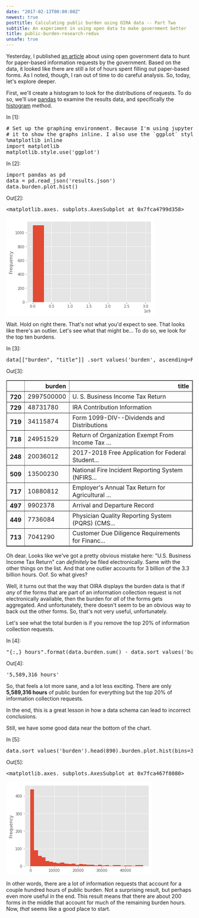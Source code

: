 ```yaml
---
date: "2017-02-13T00:00:00Z"
newest: true
posttitle: Calculating public burden using OIRA data -- Part Two
subtitle: An experiment in using open data to make government better
title: public-burden-research-redux
unsafe: true
---
```


<div class="cell border-box-sizing text_cell rendered">
<div class="prompt input_prompt">
</div>
<div class="inner_cell">
<div class="text_cell_render border-box-sizing rendered_html">
<p>Yesterday, I published <a href="https://esq.io/blog/posts/public-burden-research/">an article</a> about using open government data to hunt for paper-based information requests by the government. Based on the data, it looked like there are still a <em>lot</em> of hours spent filling out paper-based forms. As I noted, though, I ran out of time to do careful analysis. So, today, let's explore deeper.</p>
<p>First, we'll create a histogram to look for the distributions of requests. To do so, we'll use <a href="http://pandas.pydata.org/">pandas</a> to examine the results data, and specifically the <a href="http://pandas.pydata.org/pandas-docs/stable/visualization.html#histograms">histogram</a> method.</p>

</div>
</div>
</div>
<div class="cell border-box-sizing code_cell rendered">
<div class="input">
<div class="prompt input_prompt">In&nbsp;[1]:</div>
<div class="inner_cell">
    <div class="input_area">
<div class=" highlight hl-ipython3"><pre><span></span><span class="c1"># Set up the graphing environment. Because I&#39;m using jupyter notebooks, first I need to tell</span>
<span class="c1"># it to show the graphs inline. I also use the `ggplot` style, because it&#39;s less hideous. </span>
<span class="o">%</span><span class="k">matplotlib</span> inline
<span class="kn">import</span> <span class="nn">matplotlib</span>
<span class="n">matplotlib</span><span class="o">.</span><span class="n">style</span><span class="o">.</span><span class="n">use</span><span class="p">(</span><span class="s1">&#39;ggplot&#39;</span><span class="p">)</span>
</pre></div>

</div>
</div>
</div>

</div>
<div class="cell border-box-sizing code_cell rendered">
<div class="input">
<div class="prompt input_prompt">In&nbsp;[2]:</div>
<div class="inner_cell">
    <div class="input_area">
<div class=" highlight hl-ipython3"><pre><span></span><span class="kn">import</span> <span class="nn">pandas</span> <span class="k">as</span> <span class="nn">pd</span>
<span class="n">data</span> <span class="o">=</span> <span class="n">pd</span><span class="o">.</span><span class="n">read_json</span><span class="p">(</span><span class="s1">&#39;results.json&#39;</span><span class="p">)</span>
<span class="n">data</span><span class="o">.</span><span class="n">burden</span><span class="o">.</span><span class="n">plot</span><span class="o">.</span><span class="n">hist</span><span class="p">()</span>
</pre></div>

</div>
</div>
</div>

<div class="output_wrapper">
<div class="output">


<div class="output_area">
<div class="prompt output_prompt">Out[2]:</div>



<div class="output_text output_subarea output_execute_result">
<pre>&lt;matplotlib.axes._subplots.AxesSubplot at 0x7fca4799d358&gt;</pre>
</div>

</div>

<div class="output_area">
<div class="prompt"></div>



<div class="output_png output_subarea ">
<img src="data:image/png;base64,iVBORw0KGgoAAAANSUhEUgAAAZEAAAEJCAYAAABVFBp5AAAABHNCSVQICAgIfAhkiAAAAAlwSFlz
AAALEgAACxIB0t1+/AAAHBlJREFUeJzt3X9wFPX9x/HXkTPByyUhd0eoCaKGH63EWIEwpDqGCFfr
gFVKqa21qKXW1oyh0dGKOqMzTsVYjKEhARQwWn/Sik071No2jQErRRMTlIASFbRajCG5APkBDbnb
7x+MN96X0Fw2l9yPPB8zmXH39nbf7zvmXn4+e7drMQzDEAAAJowJdwEAgOhFiAAATCNEAACmESIA
ANMIEQCAaYQIAMA0QgQAYBohAgAwjRABAJhGiAAATLOGu4CRcPDgQdPPdblcamtrC2E14RErfUj0
EqlipZdY6UMaWi/p6elBbcdIBABgGiECADCNEAEAmEaIAABMI0QAAKYRIgAA0wgRAIBphAgAwDRC
BABg2qj4xfpQfP6di8Ny3LgNfwrLcQFgMBiJAABMI0QAAKYRIgAA0wgRAIBphAgAwDRCBABgGiEC
ADCNEAEAmEaIAABMI0QAAKYRIgAA0wgRAIBphAgAwDRCBABgGiECADBtRO4nsnbtWjU0NCglJUUl
JSWSpK6uLpWWlurQoUMaP368brvtNtntdhmGocrKSjU2NiohIUEFBQXKzMyUJNXW1uqll16SJC1e
vFj5+fkjUT4A4DRGZCSSn5+ve+65J2BdVVWVsrOzVVZWpuzsbFVVVUmSGhsb1dLSorKyMt18883a
uHGjpJOh8+KLL2rlypVauXKlXnzxRXV1dY1E+QCA0xiREJk+fbrsdnvAurq6Os2dO1eSNHfuXNXV
1UmS6uvrlZeXJ4vFomnTpqm7u1sdHR3atWuXLrzwQtntdtntdl144YXatWvXSJQPADiNsJ0TOXLk
iFJTUyVJ48aN05EjRyRJHo9HLpfLv53T6ZTH45HH45HT6fSvdzgc8ng8I1s0ACBARNxj3WKxyGKx
hGx/1dXVqq6uliQVFxcHhNJgfR6qogZpKDX3x2q1hnyf4UIvkSlWeomVPqSR6SVsIZKSkqKOjg6l
pqaqo6NDycnJkk6OMNra2vzbtbe3y+FwyOFwaO/evf71Ho9H06dP73ffbrdbbrfbv/zl/UWLUNfs
crmi8nXoD71EpljpJVb6kIbWS3p6elDbhW06KycnR9u2bZMkbdu2TbNnz/av3759uwzDUHNzs2w2
m1JTU3XRRRfp7bffVldXl7q6uvT222/roosuClf5AACN0Ehk9erV2rt3rzo7O/Xzn/9c11xzjRYt
WqTS0lLV1NT4v+IrSTNmzFBDQ4OWL1+u+Ph4FRQUSJLsdru++93v6u6775YkLVmy5JST9QCAkWUx
DMMIdxHD7eDBg6af6/3pVSGsJHhxG/4U0v0xRI9M9BJ5YqUPKcanswAA0Y8QAQCYRogAAEwjRAAA
phEiAADTCBEAgGmECADANEIEAGAaIQIAMI0QAQCYRogAAEwjRAAAphEiAADTCBEAgGmECADANEIE
AGAaIQIAMI0QAQCYRogAAEwjRAAAphEiAADTCBEAgGmECADANEIEAGAaIQIAMI0QAQCYRogAAEwj
RAAAphEiAADTrOEuYOvWraqpqZHFYtHZZ5+tgoICHT58WKtXr1ZnZ6cyMzNVWFgoq9WqEydOqLy8
XPv371dSUpKKioqUlpYW7hYAYNQK60jE4/HoL3/5i4qLi1VSUiKfz6cdO3bomWee0cKFC7VmzRol
JiaqpqZGklRTU6PExEStWbNGCxcu1LPPPhvO8gFg1Av7dJbP51Nvb6+8Xq96e3s1btw47dmzR7m5
uZKk/Px81dXVSZLq6+uVn58vScrNzVVTU5MMwwhX6QAw6oV1OsvhcOjb3/62brnlFsXHx+vrX/+6
MjMzZbPZFBcX59/G4/FIOjlycTqdkqS4uDjZbDZ1dnYqOTk5YL/V1dWqrq6WJBUXF8vlcpmu8XPT
zxyaodTcH6vVGvJ9hgu9RKZY6SVW+pBGppewhkhXV5fq6upUUVEhm82mRx99VLt27Rryft1ut9xu
t3+5ra1tyPscaaGu2eVyReXr0B96iUyx0kus9CENrZf09PSgtgvrdNbu3buVlpam5ORkWa1WzZkz
R/v27VNPT4+8Xq+kk6MPh8Mh6eSopL29XZLk9XrV09OjpKSksNUPAKNdWEPE5XLp/fff13//+18Z
hqHdu3dr4sSJysrK0s6dOyVJtbW1ysnJkSTNmjVLtbW1kqSdO3cqKytLFoslXOUDwKgX1umsqVOn
Kjc3V3fddZfi4uJ07rnnyu12a+bMmVq9erVeeOEFnXfeeZo3b54kad68eSovL1dhYaHsdruKiorC
WT4AjHoWYxR8vengwYOmn+v96VUhrCR4cRv+FNL9Mc8bmegl8sRKH9IoOCcCAIhuhAgAwDRCBABg
GiECADCNEAEAmEaIAABMI0QAAKYFHSIvv/yyjh49Opy1AACiTNC/WG9qatLzzz+vrKws5eXlafbs
2TrjjDOGszYAQIQLOkR++ctfqrOzU6+//rr+/Oc/a8OGDZozZ47y8vI0ffr04awRABChBnXtrKSk
JF1xxRW64oor9PHHH6u8vFyvvvqqXC6X5s+frwULFmjs2LHDVSsAIMIM+gKMu3fv1muvvaa6ujpN
njxZt956q1wul15++WWtXLlSDzzwwHDUCQCIQEGHyG9/+1vt2LFDNptNeXl5Kikp8d/nQzp5Rd4f
//jHw1IkACAyBR0iJ06c0B133KEpU6b0vyOrVcXFxSErDAAQ+YIOke985zuKj48PWNfV1aXe3l7/
iCQjIyO01QEAIlrQvxNZtWqVPB5PwDqPx6NHHnkk5EUBAKJD0CFy8OBBTZo0KWDdpEmT9J///Cfk
RQEAokPQIZKcnKyWlpaAdS0tLUpKSgp5UQCA6BD0OZHLLrtMJSUl+sEPfqAJEyaopaVFmzdv9t//
HAAw+gQdIosWLZLVatXTTz+t9vZ2OZ1OzZs3T1deeeVw1gcAiGBBh8iYMWN01VVX6aqrrhrOegAA
UWRQv1g/ePCgPvroIx0/fjxgPVNaADA6BR0iL730krZs2aJzzjlHCQkJAY8RIgAwOgUdIl9cG+uc
c84ZznoAAFEk6K/4xsfH84t0AECAoEPk+9//vp544gl1dHTI5/MF/AEARqegp7PWrl0rSfrHP/5x
ymObN28OXUUAgKgRdIiUl5cPZx0AgCgUdIiMHz9ekuTz+XTkyBGlpqaGpIDu7m6tX79en3zyiSwW
i2655Ralp6ertLRUhw4d0vjx43XbbbfJbrfLMAxVVlaqsbFRCQkJKigoUGZmZkjqAAAMXtDnRLq7
u/Wb3/xG1113nZYvXy5Jqq+v1wsvvDCkAiorK3XRRRdp9erVWrVqlTIyMlRVVaXs7GyVlZUpOztb
VVVVkqTGxka1tLSorKxMN998szZu3DikYwMAhiboENmwYYNsNpvWrl0rq/XkAGbatGnasWOH6YP3
9PTo3Xff9f/OxGq1KjExUXV1dZo7d64kae7cuaqrq5N0MrTy8vJksVg0bdo0dXd3q6Ojw/TxAQBD
E/R01u7du/XYY4/5A0Q6eWXfI0eOmD54a2urkpOTtXbtWn388cfKzMzUjTfeGDBdNm7cOP8xPB6P
XC6X//lOp1MejydkU2sAgMEJOkRsNps6OzsDPrDb2tqG9AHu9Xp14MABLVu2TFOnTlVlZaV/6uoL
FotFFotlUPutrq5WdXW1JKm4uDggeAbrc9PPHJqh1Nwfq9Ua8n2GC71EpljpJVb6kEaml6BDZP78
+f5LwRuGoebmZj3//PP65je/afrgTqdTTqdTU6dOlSTl5uaqqqpKKSkp6ujoUGpqqjo6OpScnCxJ
cjgcamtr8z+/vb3df2veL3O73XK73f7lLz8nWoS6ZpfLFZWvQ3/oJTLFSi+x0oc0tF7S09OD2i7o
cyJXX321Lr74Ym3atEler1fr1q1TTk6OFixYYKpA6eRUldPp1MGDByWdnDKbOHGicnJytG3bNknS
tm3bNHv2bElSTk6Otm/f7g8xm83GVBYAhFHQIxGLxaIFCxYMKTT6s2zZMpWVlamvr09paWkqKCiQ
YRgqLS1VTU2N/yu+kjRjxgw1NDRo+fLlio+PV0FBQUhrAQAMTtAh0tTUdNrHLrjgAtMFnHvuuSou
Lj5l/X333XfKOovFoptuusn0sQAAoRV0iKxbty5g+ejRo+rr65PT6eTX7AAwSgUdIhUVFQHLPp9P
W7Zs0ZlnnhnyogAA0SHoE+unPHHMGC1evFh//OMfQ1kPACCKmA4RSXrnnXc0ZsyQdgEAiGJBT2fd
csstAcu9vb3q7e3lRDcAjGJBh0hhYWHAckJCgs466yzZbLaQFwUAiA5Bh8j06dOHsw4AQBQKOkTW
rFkT1DWsbr311iEVBACIHkGfFf/iEu0+n08Oh0M+n091dXWy2WyaMGGC/w8AMHoEPRL57LPPtGLF
Cp1//vn+de+99562bNmiZcuWDUtxAIDIFvRIpLm52X+13S9MmTJFzc3NIS8KABAdgg6R8847T88/
/7x6e3slnfyK7wsvvKBzzz13uGoDAES4oKezCgoKVFZWphtuuEF2u11dXV2aPHmy/37rAIDRJ+gQ
SUtL069+9Su1tbX5bxgVK3f/AgCYM6hrlnR2dmrv3r3au3evXC6XPB6P2tvbh6s2AECECzpE9u7d
q6KiIr322mvasmWLJKmlpUUbNmwYtuIAAJEt6BB58sknVVRUpHvvvVdxcXGSTn4768MPPxy24gAA
kS3oEDl06JCys7MD1lmtVnm93pAXBQCIDkGHyMSJE7Vr166Adbt379akSZNCXhQAIDoE/e2spUuX
6uGHH9aMGTPU29urxx9/XG+99ZbuvPPO4awPABDBgg6RadOmadWqVXrttdc0duxYuVwurVy5Uk6n
czjrAwBEsKBCxOfz6YEHHtC9996rq6++erhrAgBEiaDOiYwZM0atra0yDGO46wEARJGgT6wvWbJE
GzZs0KFDh+Tz+QL+AACjU9DnRB577DFJ0vbt2095bPPmzaGrCAAQNQYMkcOHD2vcuHEqLy8fiXoA
AFFkwOmsX/ziF5Kk8ePHa/z48Xrqqaf8//3FHwBgdBowRP7/yfQ9e/YMWzEAgOgy4HSWxWIZ9iJ8
Pp9WrFghh8OhFStWqLW1VatXr1ZnZ6cyMzNVWFgoq9WqEydOqLy8XPv371dSUpKKioqUlpY27PUB
APo34EjE6/WqqanJ/+fz+QKWm5qahlzEyy+/rIyMDP/yM888o4ULF2rNmjVKTExUTU2NJKmmpkaJ
iYlas2aNFi5cqGeffXbIxwYAmDfgSCQlJUXr1q3zL9vt9oBli8UypJPu7e3tamho0OLFi7V161YZ
hqE9e/b4z8Xk5+fr97//vS6//HLV19fre9/7niQpNzdXTzzxhAzDGJHREgDgVAOGSEVFxbAW8OST
T+pHP/qRjh07Junkja9sNpv/cvMOh0Mej0eS5PF4/JdZiYuLk81mU2dnp5KTk4e1RgBA/4L+nchw
eOutt5SSkqLMzMyQnrCvrq5WdXW1JKm4uHhIt/H9PFRFDVKobz1stVpj5nbG9BKZYqWXWOlDGple
whoi+/btU319vRobG9Xb26tjx47pySefVE9Pj7xer+Li4uTxeORwOCSdHJW0t7fL6XTK6/Wqp6dH
SUlJp+zX7XbL7Xb7l9va2kasp1AJdc0ulysqX4f+0EtkipVeYqUPaWi9pKenB7XdoO6xHmo//OEP
tX79elVUVKioqEgXXHCBli9frqysLO3cuVOSVFtbq5ycHEnSrFmzVFtbK0nauXOnsrKyOB8CAGEU
1hA5neuuu05bt25VYWGhurq6NG/ePEnSvHnz1NXVpcLCQm3dulXXXXddmCsFgNEtrNNZX5aVlaWs
rCxJ0oQJE/TQQw+dsk18fLxuv/32kS4NAHAaETkSAQBEB0IEAGAaIQIAMI0QAQCYRogAAEwjRAAA
phEiAADTCBEAgGmECADANEIEAGAaIQIAMI0QAQCYRogAAEwjRAAAphEiAADTCBEAgGmECADANEIE
AGAaIQIAMI0QAQCYRogAAEwjRAAAphEiAADTCBEAgGmECADANEIEAGAaIQIAMI0QAQCYRogAAEyz
hvPgbW1tqqio0OHDh2WxWOR2u7VgwQJ1dXWptLRUhw4d0vjx43XbbbfJbrfLMAxVVlaqsbFRCQkJ
KigoUGZmZjhbAIBRLawjkbi4OC1dulSlpaV68MEH9de//lWffvqpqqqqlJ2drbKyMmVnZ6uqqkqS
1NjYqJaWFpWVlenmm2/Wxo0bw1k+AIx6YQ2R1NRU/0jizDPPVEZGhjwej+rq6jR37lxJ0ty5c1VX
VydJqq+vV15eniwWi6ZNm6bu7m51dHSErX4AGO3COp31Za2trTpw4ICmTJmiI0eOKDU1VZI0btw4
HTlyRJLk8Xjkcrn8z3E6nfJ4PP5tv1BdXa3q6mpJUnFxccBzButz088cmqHU3B+r1RryfYYLvUSm
WOklVvqQRqaXiAiR48ePq6SkRDfeeKNsNlvAYxaLRRaLZVD7c7vdcrvd/uW2traQ1DmSQl2zy+WK
ytehP/QSmWKll1jpQxpaL+np6UFtF/ZvZ/X19amkpESXXnqp5syZI0lKSUnxT1N1dHQoOTlZkuRw
OAJekPb2djkcjpEvGgAgKcwhYhiG1q9fr4yMDF155ZX+9Tk5Odq2bZskadu2bZo9e7Z//fbt22UY
hpqbm2Wz2U6ZygIAjJywTmft27dP27dv16RJk3TnnXdKkq699lotWrRIpaWlqqmp8X/FV5JmzJih
hoYGLV++XPHx8SooKAhn+QAw6oU1RL72ta/pd7/7Xb+P3Xfffaess1gsuummm4a7LABAkMJ+TgQA
EL0IEQCAaYQIAMA0QgQAYBohAgAwjRABAJhGiAAATCNEAACmESIAANMIEQCAaYQIAMA0QgQAYBoh
AgAwjRABAJhGiAAATCNEAACmESIAANMIEQCAaYQIAMA0QgQAYBohAgAwjRABAJhGiAAATCNEAACm
ESIAANMIEQCAaYQIAMA0QgQAYJo13AWYsWvXLlVWVsrn82n+/PlatGhRuEsCgFEp6kYiPp9PmzZt
0j333KPS0lK9/vrr+vTTT8NdFgCMSlEXIh988IG+8pWvaMKECbJarbr44otVV1cX7rIAYFSKuhDx
eDxyOp3+ZafTKY/HE8aKAGD0ispzIgOprq5WdXW1JKm4uFjp6enmd/bn+hBVFX5Deh0iDL1Epljp
JVb6kIa/l6gbiTgcDrW3t/uX29vb5XA4ArZxu90qLi5WcXHxkI+3YsWKIe8jEsRKHxK9RKpY6SVW
+pBGppeoC5HJkyfrs88+U2trq/r6+rRjxw7l5OSEuywAGJWibjorLi5Oy5Yt04MPPiifz6fLLrtM
Z599drjLAoBRKepCRJJmzpypmTNnjsix3G73iBxnuMVKHxK9RKpY6SVW+pBGpheLYRjGsB8FABCT
ou6cCAAgckTldFaoDXQZlRMnTqi8vFz79+9XUlKSioqKlJaWFqZq/7eBeqmtrdXTTz/t/0bbFVdc
ofnz54ej1P9p7dq1amhoUEpKikpKSk553DAMVVZWqrGxUQkJCSooKFBmZmYYKh3YQL3s2bNHv/71
r/3/pubMmaMlS5aMdJkDamtrU0VFhQ4fPiyLxSK3260FCxYEbBMt70swvUTL+9Lb26v7779ffX19
8nq9ys3N1TXXXBOwzbB+hhmjnNfrNW699VajpaXFOHHihHHHHXcYn3zyScA2r7zyivHYY48ZhmEY
//znP41HH300HKUOKJheXn31VWPjxo1hqjB4e/bsMT788EPj9ttv7/fxt956y3jwwQcNn89n7Nu3
z7j77rtHuMLgDdRLU1OT8dBDD41wVYPn8XiMDz/80DAMw+jp6TGWL19+yr+vaHlfguklWt4Xn89n
HDt2zDAMwzhx4oRx9913G/v27QvYZjg/w0b9dFYwl1Gpr69Xfn6+JCk3N1dNTU0yIvBUUixdEmb6
9Omy2+2nfby+vl55eXmyWCyaNm2auru71dHRMYIVBm+gXqJFamqqf1Rx5plnKiMj45SrRUTL+xJM
L9HCYrFo7NixkiSv1yuv1yuLxRKwzXB+ho366az+LqPy/vvvn3abuLg42Ww2dXZ2Kjk5eURrHUgw
vUjSG2+8oXfffVdnnXWWbrjhBrlcrpEsMyQ8Hk9A3V9c/iY1NTWMVZnX3NysO++8U6mpqVq6dGnE
f229tbVVBw4c0JQpUwLWR+P7crpepOh5X3w+n+666y61tLToW9/6lqZOnRrw+HB+ho36EBltZs2a
pUsuuURnnHGG/v73v6uiokL3339/uMsa1c477zytXbtWY8eOVUNDg1atWqWysrJwl3Vax48fV0lJ
iW688UbZbLZwlzMk/6uXaHpfxowZo1WrVqm7u1uPPPKI/v3vf2vSpEkjc+wROUoEC+YyKl/exuv1
qqenR0lJSSNaZzCC6SUpKUlnnHGGJGn+/Pnav3//iNYYKg6HQ21tbf7l/nqNFjabzT8dMXPmTHm9
Xh09ejTMVfWvr69PJSUluvTSSzVnzpxTHo+m92WgXqLpfflCYmKisrKytGvXroD1w/kZNupDJJjL
qMyaNUu1tbWSpJ07dyorK+uUOcdIEEwvX56frq+v18SJE0e6zJDIycnR9u3bZRiGmpubZbPZInrK
5H85fPiwf376gw8+kM/ni8j/STEMQ+vXr1dGRoauvPLKfreJlvclmF6i5X05evSouru7JZ38ptY7
77yjjIyMgG2G8zOMHxtKamho0FNPPeW/jMrixYu1efNmTZ48WTk5Oert7VV5ebkOHDggu92uoqIi
TZgwIdxl92ugXp577jnV19crLi5OdrtdN9100yn/4CLB6tWrtXfvXnV2diolJUXXXHON+vr6JEmX
X365DMPQpk2b9Pbbbys+Pl4FBQWaPHlymKvu30C9vPLKK/rb3/6muLg4xcfH6/rrr9dXv/rVMFd9
qvfee0/33XefJk2a5P8Auvbaa/0jj2h6X4LpJVrel48//lgVFRXy+XwyDEPf+MY3tGTJkhH7DCNE
AACmjfrpLACAeYQIAMA0QgQAYBohAgAwjR8bAkAMGeiCn1926NAhrVu3TkePHpXdbldhYWHAVS+C
wUgEAGJIfn6+7rnnnqC2ffrpp5WXl6dHHnlES5Ys0XPPPTfo4zESAYAYMn36dLW2tgasa2lp0aZN
m3T06FElJCToZz/7mTIyMvTpp5/q+uuvlyRlZWVp1apVgz4eIxEAiHGPP/64li1bpocfflhLly7V
xo0bJUnnnHOO3nzzTUnSm2++qWPHjqmzs3NQ+2YkAgAx7Pjx49q3b58effRR/7ovrpiwdOlSPfHE
E6qtrdX5558vh8OhMWMGN7YgRAAghvl8PiUmJvY7VeVwOHTHHXdIOhk2b7zxhhITEwe1f6azACCG
2Ww2paWl6V//+pekkxef/OijjySdvHijz+eTJP3hD3/QZZddNuj9c+0sAIgh/V3w84ILLtCGDRt0
+PBh9fX16ZJLLtGSJUu0c+dOPffcc7JYLDr//PP1k5/8xH+riGARIgAA05jOAgCYRogAAEwjRAAA
phEiAADTCBEAgGmECADANEIEAGAaIQIAMO3/ALOzZIa1SfHyAAAAAElFTkSuQmCC
"
>
</div>

</div>

</div>
</div>

</div>
<div class="cell border-box-sizing text_cell rendered">
<div class="prompt input_prompt">
</div>
<div class="inner_cell">
<div class="text_cell_render border-box-sizing rendered_html">
<p>Wait. Hold on right there. That's not what you'd expect to see. That looks like there's an outlier. Let's see what that might be... To do so, we look for the top ten burdens.</p>

</div>
</div>
</div>
<div class="cell border-box-sizing code_cell rendered">
<div class="input">
<div class="prompt input_prompt">In&nbsp;[3]:</div>
<div class="inner_cell">
    <div class="input_area">
<div class=" highlight hl-ipython3"><pre><span></span><span class="n">data</span><span class="p">[[</span><span class="s2">&quot;burden&quot;</span><span class="p">,</span> <span class="s2">&quot;title&quot;</span><span class="p">]]</span> <span class="o">.</span><span class="n">sort_values</span><span class="p">(</span><span class="s1">&#39;burden&#39;</span><span class="p">,</span> <span class="n">ascending</span><span class="o">=</span><span class="kc">False</span><span class="p">)</span><span class="o">.</span><span class="n">head</span><span class="p">(</span><span class="mi">10</span><span class="p">)</span>
</pre></div>

</div>
</div>
</div>

<div class="output_wrapper">
<div class="output">


<div class="output_area">
<div class="prompt output_prompt">Out[3]:</div>


<div class="output_html rendered_html output_subarea output_execute_result">
<div>
<table border="1" class="dataframe">
  <thead>
    <tr style="text-align: right;">
      <th></th>
      <th>burden</th>
      <th>title</th>
    </tr>
  </thead>
  <tbody>
    <tr>
      <th>720</th>
      <td>2997500000</td>
      <td>U. S. Business Income Tax Return</td>
    </tr>
    <tr>
      <th>729</th>
      <td>48731780</td>
      <td>IRA Contribution Information</td>
    </tr>
    <tr>
      <th>719</th>
      <td>34115874</td>
      <td>Form 1099-DIV--Dividends and Distributions</td>
    </tr>
    <tr>
      <th>718</th>
      <td>24951529</td>
      <td>Return of Organization Exempt From Income Tax ...</td>
    </tr>
    <tr>
      <th>248</th>
      <td>20036012</td>
      <td>2017-2018 Free Application for Federal Student...</td>
    </tr>
    <tr>
      <th>509</th>
      <td>13500230</td>
      <td>National Fire Incident Reporting System (NFIRS...</td>
    </tr>
    <tr>
      <th>717</th>
      <td>10880812</td>
      <td>Employer's Annual Tax Return for Agricultural ...</td>
    </tr>
    <tr>
      <th>497</th>
      <td>9902378</td>
      <td>Arrival and Departure Record</td>
    </tr>
    <tr>
      <th>449</th>
      <td>7736084</td>
      <td>Physician Quality Reporting System (PQRS) (CMS...</td>
    </tr>
    <tr>
      <th>713</th>
      <td>7041290</td>
      <td>Customer Due Diligence Requirements for Financ...</td>
    </tr>
  </tbody>
</table>
</div>
</div>

</div>

</div>
</div>

</div>
<div class="cell border-box-sizing text_cell rendered">
<div class="prompt input_prompt">
</div>
<div class="inner_cell">
<div class="text_cell_render border-box-sizing rendered_html">
<p>Oh dear. Looks like we've got a pretty obvious mistake here: "U.S. Business Income Tax Return" can <em>definitely</em> be filed electronically. Same with the other things on the list. And that one outlier accounts for 3 billion of the 3.3 billion hours. Oof. So what gives?</p>
<p>Well, it turns out that the way that OIRA displays the burden data is that if <em>any</em> of the forms that are part of an information collection request is not electronically available, then the burden for <em>all</em> of the forms gets aggregated. And unfortunately, there doesn't seem to be an obvious way to back out the other forms. So, that's not very useful, unfortunately.</p>
<p>Let's see what the total burden is if you remove the top 20% of information collection requests.</p>

</div>
</div>
</div>
<div class="cell border-box-sizing code_cell rendered">
<div class="input">
<div class="prompt input_prompt">In&nbsp;[4]:</div>
<div class="inner_cell">
    <div class="input_area">
<div class=" highlight hl-ipython3"><pre><span></span><span class="s2">&quot;</span><span class="si">{:,}</span><span class="s2"> hours&quot;</span><span class="o">.</span><span class="n">format</span><span class="p">(</span><span class="n">data</span><span class="o">.</span><span class="n">burden</span><span class="o">.</span><span class="n">sum</span><span class="p">()</span> <span class="o">-</span> <span class="n">data</span><span class="o">.</span><span class="n">sort_values</span><span class="p">(</span><span class="s1">&#39;burden&#39;</span><span class="p">,</span> <span class="n">ascending</span><span class="o">=</span><span class="kc">False</span><span class="p">)</span><span class="o">.</span><span class="n">head</span><span class="p">(</span><span class="mi">220</span><span class="p">)</span><span class="o">.</span><span class="n">burden</span><span class="o">.</span><span class="n">sum</span><span class="p">())</span>
</pre></div>

</div>
</div>
</div>

<div class="output_wrapper">
<div class="output">


<div class="output_area">
<div class="prompt output_prompt">Out[4]:</div>



<div class="output_text output_subarea output_execute_result">
<pre>&#39;5,589,316 hours&#39;</pre>
</div>

</div>

</div>
</div>

</div>
<div class="cell border-box-sizing text_cell rendered">
<div class="prompt input_prompt">
</div>
<div class="inner_cell">
<div class="text_cell_render border-box-sizing rendered_html">
<p>So, that feels a lot more sane, and a lot less exciting. There are only <strong>5,589,316 hours</strong> of public burden for everything but the top 20% of information collection requests.</p>
<p>In the end, this is a great lesson in how a data schema can lead to incorrect conclusions.</p>
<p>Still, we have some good data near the bottom of the chart.</p>

</div>
</div>
</div>
<div class="cell border-box-sizing code_cell rendered">
<div class="input">
<div class="prompt input_prompt">In&nbsp;[5]:</div>
<div class="inner_cell">
    <div class="input_area">
<div class=" highlight hl-ipython3"><pre><span></span><span class="n">data</span><span class="o">.</span><span class="n">sort_values</span><span class="p">(</span><span class="s1">&#39;burden&#39;</span><span class="p">)</span><span class="o">.</span><span class="n">head</span><span class="p">(</span><span class="mi">890</span><span class="p">)</span><span class="o">.</span><span class="n">burden</span><span class="o">.</span><span class="n">plot</span><span class="o">.</span><span class="n">hist</span><span class="p">(</span><span class="n">bins</span><span class="o">=</span><span class="mi">30</span><span class="p">)</span>
</pre></div>

</div>
</div>
</div>

<div class="output_wrapper">
<div class="output">


<div class="output_area">
<div class="prompt output_prompt">Out[5]:</div>



<div class="output_text output_subarea output_execute_result">
<pre>&lt;matplotlib.axes._subplots.AxesSubplot at 0x7fca467f8080&gt;</pre>
</div>

</div>

<div class="output_area">
<div class="prompt"></div>



<div class="output_png output_subarea ">
<img src="data:image/png;base64,iVBORw0KGgoAAAANSUhEUgAAAYsAAAD8CAYAAACGsIhGAAAABHNCSVQICAgIfAhkiAAAAAlwSFlz
AAALEgAACxIB0t1+/AAAGSxJREFUeJzt3X9sVfX9x/HXbQvIbUvp7QUcdTjKj2yUGpASq5mlQpcZ
MIrGMH9mQpzZOsrqolvdFk3McN2wawMtPwYMnBp1CT82nZlJVwEdadLS8qMl0gnMsNVS2lvrbYu5
5d7P9w/m/VpRPqe1vb3tfT4SEs7pOee+30fLK5/P+XFdxhgjAACuIm6kCwAARD/CAgBgRVgAAKwI
CwCAFWEBALAiLAAAVoQFAMCKsAAAWBEWAAArwgIAYJUw0gUMpZaWlkHt5/V61d7ePsTVjC6xfg7o
n/5jtf/p06c72o6RBQDAirAAAFgRFgAAK8ICAGBFWAAArAgLAIAVYQEAsCIsAABWhAUAwGpMPcE9
WOfvvsXRdvHb/zrMlQBAdGJkAQCwIiwAAFaEBQDAirAAAFgRFgAAK8ICAGBFWAAArAgLAIAVYQEA
sCIsAABWhAUAwIqwAABYERYAAKuIvnU2FAqpuLhYHo9HxcXFamtrU3l5ufx+vzIyMlRYWKiEhAT1
9fWpoqJCZ86cUXJysoqKijR16tRIlgoA+IyIjizefPNNpaenh5dfeuklrVixQps2bVJiYqKqq6sl
SdXV1UpMTNSmTZu0YsUKvfzyy5EsEwDwORELi46ODtXX12vZsmWSJGOMmpqalJOTI0nKy8tTbW2t
JKmurk55eXmSpJycHDU2NsoYE6lSAQCfE7Gw2L17tx566CG5XC5Jkt/vl9vtVnx8vCTJ4/HI5/NJ
knw+n9LS0iRJ8fHxcrvd8vv9kSoVAPA5EblmceTIEaWkpCgjI0NNTU1DdtyqqipVVVVJkkpKSuT1
egd1nPMOtxvs8UeDhISEMd2fDf3Tfyz370REwuLUqVOqq6tTQ0ODAoGALl68qN27d6u3t1fBYFDx
8fHy+XzyeDySLo8yOjo6lJaWpmAwqN7eXiUnJ19x3Pz8fOXn54eX29vbh7WP4T7+SPJ6vWO6Pxv6
p/9Y7X/69OmOtovINNQDDzygrVu3qrKyUkVFRZo/f77WrVunzMxM1dTUSJIOHDig7OxsSdKiRYt0
4MABSVJNTY0yMzPD01cAgMgb0ecsHnzwQb3xxhsqLCxUd3e3li5dKklaunSpuru7VVhYqDfeeEMP
PvjgSJYJADHPZcbQbUYtLS2D2i/4gzsdbRe//a+DOv5oEMvDcIn+6T92+4+qaSgAwOhGWAAArAgL
AIAVYQEAsCIsAABWhAUAwIqwAABYERYAACvCAgBgRVgAAKwICwCAFWEBALAiLAAAVoQFAMCKsAAA
WBEWAAArwgIAYEVYAACsCAsAgBVhAQCwIiwAAFaEBQDAirAAAFgRFgAAK8ICAGBFWAAArAgLAIAV
YQEAsCIsAABWhAUAwIqwAABYERYAACvCAgBgRVgAAKwICwCAFWEBALAiLAAAVoQFAMCKsAAAWCVE
4kMCgYCeeeYZXbp0ScFgUDk5OVq1apXa2tpUXl4uv9+vjIwMFRYWKiEhQX19faqoqNCZM2eUnJys
oqIiTZ06NRKlAgC+QERGFuPGjdMzzzyjDRs26He/+52OHj2q5uZmvfTSS1qxYoU2bdqkxMREVVdX
S5Kqq6uVmJioTZs2acWKFXr55ZcjUSYA4EtEJCxcLpeuueYaSVIwGFQwGJTL5VJTU5NycnIkSXl5
eaqtrZUk1dXVKS8vT5KUk5OjxsZGGWMiUSoA4AtEZBpKkkKhkH7+85+rtbVV3/3udzVt2jS53W7F
x8dLkjwej3w+nyTJ5/MpLS1NkhQfHy+32y2/369Jkyb1O2ZVVZWqqqokSSUlJfJ6vYOq7bzD7QZ7
/NEgISFhTPdnQ//0H8v9OxGxsIiLi9OGDRvU09Oj559/Xi0tLV/5mPn5+crPzw8vt7e3f+VjXs1w
H38keb3eMd2fDf3Tf6z2P336dEfbRfxuqMTERGVmZqq5uVm9vb0KBoOSLo8mPB6PpMujjI6ODkmX
p616e3uVnJwc6VIBAP8TkbD4+OOP1dPTI+nynVHHjx9Xenq6MjMzVVNTI0k6cOCAsrOzJUmLFi3S
gQMHJEk1NTXKzMyUy+WKRKkAgC8QkWmozs5OVVZWKhQKyRijm2++WYsWLdJ1112n8vJyvfrqq5o5
c6aWLl0qSVq6dKkqKipUWFiopKQkFRUVRaJMAMCXcBmHtxm9+eab+va3v33FReZoMtjrIMEf3Olo
u/jtfx3U8UeDWJ6zleif/mO3f6fXLByPLBobG/XKK68oMzNTubm5Wrx4scaNGzfoAgEAo4fjsPjZ
z34mv9+vf/7zn/rb3/6m7du366abblJubq7mzZs3nDUCAEbYgK5ZJCcn6/bbb9ftt9+uDz74QBUV
FXr77bfl9Xq1bNkyLV++PPzwHQBg7BjwBe4TJ07onXfeUW1trWbNmqW1a9fK6/XqzTff1HPPPadn
n312OOoEAIwgx2Hxpz/9SYcPH5bb7VZubq5KS0vDz0VI0pw5c7R69ephKRIAMLIch0VfX5+eeOIJ
zZ49+4sPlJCgkpKSISsMABA9HIfF3XffrfHjx/db193drUAgEB5hpKenD211AICo4PgJ7g0bNoRf
9Pcpn8+n559/fsiLAgBEF8dh0dLSohkzZvRbN2PGDP33v/8d8qIAANHFcVhMmjRJra2t/da1trby
gj8AiAGOr1ncdtttKi0t1X333adp06aptbVVr732Wvh9TgCAsctxWKxcuVIJCQl68cUX1dHRobS0
NC1dulR33HHHcNYHAIgCjsMiLi5Od955p+6809lL9wAAY8eAnuBuaWnRv//9b33yySf91jMVBQBj
m+Ow2Lt3r/bs2aPrr79eEyZM6PczwgIAxjbHYfHpu5+uv/764awHABCFHN86O378eJ7QBoAY5Tgs
vve97+mPf/yjOjs7FQqF+v0BAIxtjqehNm/eLEn6xz/+ccXPXnvttaGrCAAQdRyHRUVFxXDWAQCI
Yo7DYsqUKZKkUCikrq4upaamDltRAIDo4jgsenp6tGPHDtXU1ISf5K6rq9P777+v++67bzhrBACM
MMcXuLdv3y63263NmzcrIeFyxsydO1eHDx8etuIAANHB8cjixIkT2rZtWzgopMtvou3q6hqWwgAA
0cPxyMLtdsvv9/db197ezrULAIgBjsNi2bJlKi0tVWNjo4wxam5uVmVlpb7zne8MZ30AgCjgeBrq
rrvu0vjx47Vz504Fg0Ft2bJF+fn5Wr58+XDWBwCIAo7DwuVyafny5YQDAMQgx2HR2Nj4pT+bP3/+
kBQDAIhOjsNiy5Yt/ZY//vhjXbp0SWlpaTzdDQBjnOOwqKys7LccCoW0Z88eTZw4cciLAgBEF8d3
Q12xY1yc7rnnHv3lL38ZynoAAFFo0GEhScePH1dc3Fc6BABgFHA8DfWjH/2o33IgEFAgENCjjz46
5EUBAKKL47AoLCzstzxhwgR97Wtfk9vtHvKiAADRxXFYzJs3bzjrAABEMcdhsWnTJrlcLut2a9eu
/UoFAQCij+Or04mJiaqtrVUoFJLH41EoFFJtba3cbremTZsW/gMAGHscjyw+/PBDFRcX61vf+lZ4
3Xvvvac9e/ZozZo1V923vb1dlZWV+uijj+RyucLvlOru7lZZWZkuXLigKVOm6PHHH1dSUpKMMdq1
a5caGho0YcIEFRQUKCMjY/BdAgC+Escji+bmZs2ZM6ffutmzZ6u5udm6b3x8vB5++GGVlZVp/fr1
euutt/Sf//xH+/fvV1ZWljZu3KisrCzt379fktTQ0KDW1lZt3LhRjz32mHbs2DHAtgAAQ8lxWMyc
OVOvvPKKAoGApMu3zr766qv6xje+Yd03NTU1PDKYOHGi0tPT5fP5VFtbqyVLlkiSlixZotraWklS
XV2dcnNz5XK5NHfuXPX09Kizs3OgvQEAhojjaaiCggJt3LhR3//+95WUlKTu7m7NmjVL69atG9AH
trW16ezZs5o9e7a6urrCX540efLk8Lfu+Xw+eb3e8D5paWny+XxXfNFSVVWVqqqqJEklJSX99hmI
8w63G+zxR4OEhIQx3Z8N/dN/LPfvhOOwmDp1qn7961+rvb1dnZ2dSk1NHfDJ/eSTT1RaWqpHHnnk
iuczXC6Xo7utPis/P1/5+fnh5fb29gHtP1DDffyR5PV6x3R/NvRP/7Ha//Tp0x1tN6B3dfj9fp08
eVInT56U1+uVz+dTR0eHo30vXbqk0tJS3XrrrbrpppskSSkpKeHppc7OTk2aNEmS5PF4+v2H6+jo
kMfjGUipAIAh5DgsTp48qaKiIr3zzjvas2ePJKm1tVXbt2+37muM0datW5Wenq477rgjvD47O1sH
Dx6UJB08eFCLFy8Orz906FD461vdbjff9Q0AI8jxNNTu3btVVFSkrKwsrV69WtLlu6FOnz5t3ffU
qVM6dOiQZsyYoSeffFKSdP/992vlypUqKytTdXV1+NZZSVq4cKHq6+u1bt06jR8/XgUFBYPpDQAw
RByHxYULF5SVldV/54QEBYNB677f/OY39ec///kLf/b0009fsc7lcvGCQgCIIo6noa677jodPXq0
37oTJ05oxowZQ14UACC6OB5ZPPzww/rtb3+rhQsXKhAI6A9/+IOOHDkSnlYCAIxdjsNi7ty52rBh
g9555x1dc8018nq9eu6555SWljac9QEAooCjsAiFQnr22Wf1y1/+Unfddddw1wQAiDKOrlnExcWp
ra1NxpjhrgcAEIUcX+C+9957tX37dl24cEGhUKjfHwDA2Ob4msW2bdskSYcOHbriZ6+99trQVQQA
iDrWsPjoo480efJkVVRURKIeAEAUsk5D/eQnP5EkTZkyRVOmTNELL7wQ/vunfwAAY5s1LD5/Ubup
qWnYigEARCdrWAz0teEAgLHHes0iGAyqsbExvBwKhfotS9L8+fOHvjIAQNSwhkVKSoq2bNkSXk5K
Suq37HK5uPgNAGOcNSwqKysjUQcAIIoN6JvyAACxibAAAFgRFgAAK8ICAGBFWAAArAgLAIAVYQEA
sCIsAABWhAUAwIqwAABYERYAACvCAgBgRVgAAKwICwCAFWEBALAiLAAAVoQFAMCKsAAAWBEWAAAr
wgIAYEVYAACsCAsAgBVhAQCwIiwAAFYJkfiQzZs3q76+XikpKSotLZUkdXd3q6ysTBcuXNCUKVP0
+OOPKykpScYY7dq1Sw0NDZowYYIKCgqUkZERiTIBAF8iIiOLvLw8/eIXv+i3bv/+/crKytLGjRuV
lZWl/fv3S5IaGhrU2tqqjRs36rHHHtOOHTsiUSIA4CoiEhbz5s1TUlJSv3W1tbVasmSJJGnJkiWq
ra2VJNXV1Sk3N1cul0tz585VT0+POjs7I1EmAOBLjNg1i66uLqWmpkqSJk+erK6uLkmSz+eT1+sN
b5eWliafzzciNQIALovINQsbl8sll8s14P2qqqpUVVUlSSopKekXMgNx3uF2gz3+aJCQkDCm+7Oh
f/qP5f6dGLGwSElJUWdnp1JTU9XZ2alJkyZJkjwej9rb28PbdXR0yOPxfOEx8vPzlZ+fH17+7H7D
YbiPP5K8Xu+Y7s+G/uk/VvufPn26o+1GbBoqOztbBw8elCQdPHhQixcvDq8/dOiQjDFqbm6W2+0O
T1cBAEZGREYW5eXlOnnypPx+v374wx9q1apVWrlypcrKylRdXR2+dVaSFi5cqPr6eq1bt07jx49X
QUFBJEoEAFyFyxhjRrqIodLS0jKo/YI/uHOIK5Hit/91yI85nGJ5GC7RP/3Hbv9RPw0FABg9CAsA
gBVhAQCwIiwAAFaEBQDAirAAAFgRFgAAK8ICAGBFWAAArAgLAIAVYQEAsCIsAABWhAUAwIqwAABY
RcXXqo5FTl97PtpeZQ4gNjGyAABYERYAACvCAgBgxTWLEca1DQCjASMLAIAVYQEAsCIsAABWhAUA
wIqwAABYERYAACvCAgBgRVgAAKwICwCAFU9wjxI86Q1gJDGyAABYMbIYYxiBABgOjCwAAFaMLGLU
50cg579kO6cjEKcjmoEcE0D0YGQBALBiZIGrGsiIAcDYRVgg4ob6IjwX9YHhR1ggao3UqIbwAa5E
WACDRKgglkRtWBw9elS7du1SKBTSsmXLtHLlypEuCaPc1f5x/7K7wYb7cwdryO9S23f4K1SDWBCV
YREKhbRz50796le/Ulpamp566illZ2fruuuuG+nSgJg2UtebBiLaR3KjteeoDIv3339f1157raZN
myZJuuWWW1RbW0tYAP8z1P/gnL/7liE93mjw2XM4FCPLaA+pryoqw8Ln8yktLS28nJaWpn/9618j
WBGAgRjJW66j/caI0Soqw8KpqqoqVVVVSZJKSko0ffr0wR3ob3VDWBUAjD1R+QS3x+NRR0dHeLmj
o0Mej+eK7fLz81VSUqKSkpKv9HnFxcVfaf+xINbPAf3TP64uKsNi1qxZ+vDDD9XW1qZLly7p8OHD
ys7OHumyACBmReU0VHx8vNasWaP169crFArptttu09e//vWRLgsAYlZUhoUk3Xjjjbrxxhsj8ln5
+fkR+ZxoFuvngP7pH1fnMsaYkS4CABDdovKaBQAgukTtNFSkjKXXimzevFn19fVKSUlRaWmpJKm7
u1tlZWW6cOGCpkyZoscff1xJSUkyxmjXrl1qaGjQhAkTVFBQoIyMDEnSgQMHtHfvXknSPffco7y8
PEnSmTNnVFlZqUAgoIULF2r16tVyuVwj0usXaW9vV2VlpT766CO5XC7l5+dr+fLlMXMOAoGAnnnm
GV26dEnBYFA5OTlatWqV2traVF5eLr/fr4yMDBUWFiohIUF9fX2qqKjQmTNnlJycrKKiIk2dOlWS
tG/fPlVXVysuLk6rV6/WggULJI2O35dQKKTi4mJ5PB4VFxfHXP/DxsSwYDBo1q5da1pbW01fX595
4oknzLlz50a6rEFramoyp0+fNj/96U/D61588UWzb98+Y4wx+/btMy+++KIxxpgjR46Y9evXm1Ao
ZE6dOmWeeuopY4wxfr/f/PjHPzZ+v7/f340xpri42Jw6dcqEQiGzfv16U19fH+EOr87n85nTp08b
Y4zp7e0169atM+fOnYuZcxAKhczFixeNMcb09fWZp556ypw6dcqUlpaad9991xhjzLZt28xbb71l
jDHm73//u9m2bZsxxph3333X/P73vzfGGHPu3DnzxBNPmEAgYM6fP2/Wrl1rgsHgqPl9ef311015
ebn5zW9+Y4wxMdf/cInpaajPvlYkISEh/FqR0WrevHlKSkrqt662tlZLliyRJC1ZsiTcX11dnXJz
c+VyuTR37lz19PSos7NTR48e1Q033KCkpCQlJSXphhtu0NGjR9XZ2amLFy9q7ty5crlcys3Njbpz
lZqaGh4ZTJw4Uenp6fL5fDFzDlwul6655hpJUjAYVDAYlMvlUlNTk3JyciRJeXl5/fr/dMSUk5Oj
xsZGGWNUW1urW265RePGjdPUqVN17bXX6v333x8Vvy8dHR2qr6/XsmXLJEnGmJjqfzjFdFh80WtF
fD7fCFY09Lq6upSamipJmjx5srq6uiRd7t3r9Ya3+7T3z58Tj8fzheuj/Vy1tbXp7Nmzmj17dkyd
g1AopCeffFKPPvqosrKyNG3aNLndbsXHx0v6/16k/v//x8fHy+12y+/3j+r+d+/erYceeig8Nej3
+2Oq/+EU02ERa1wuV9TMrw+nTz75RKWlpXrkkUfkdrv7/Wysn4O4uDht2LBBW7du1enTp9XS0jLS
JUXMkSNHlJKSEh5dYmjF9AVup68VGc1SUlLU2dmp1NRUdXZ2atKkSZIu997e3h7e7tPePR6PTp48
GV7v8/k0b968UXOuLl26pNLSUt1666266aabJMXeOZCkxMREZWZmqrm5Wb29vQoGg4qPj5fP5wvX
/Gk/aWlpCgaD6u3tVXJy8hV9fnafaO7/1KlTqqurU0NDgwKBgC5evKjdu3fHTP/DLaZHFrHwWpHs
7GwdPHhQknTw4EEtXrw4vP7QoUMyxqi5uVlut1upqalasGCBjh07pu7ubnV3d+vYsWNasGCBUlNT
NXHiRDU3N8sYo0OHDkXduTLGaOvWrUpPT9cdd9wRXh8r5+Djjz9WT0+PpMt3Rh0/flzp6enKzMxU
TU2NpMt3eX1a86JFi3TgwAFJUk1NjTIzM+VyuZSdna3Dhw+rr69PbW1t+vDDDzV79uyo/3154IEH
tHXrVlVWVqqoqEjz58/XunXrYqb/4RbzD+XV19frhRdeCL9W5J577hnpkgatvLxcJ0+elN/vV0pK
ilatWqXFixerrKxM7e3tV9w2unPnTh07dkzjx49XQUGBZs2aJUmqrq7Wvn37JF2+bfS2226TJJ0+
fVqbN29WIBDQggULtGbNmqia0nnvvff09NNPa8aMGeG67r//fs2ZMycmzsEHH3ygyspKhUIhGWN0
8803695779X58+dVXl6u7u5uzZw5U4WFhRo3bpwCgYAqKip09uxZJSUlqaioKPwdMnv37tXbb7+t
uLg4PfLII1q4cKGk0fP70tTUpNdff13FxcUx2f9wiPmwAADYxfQ0FADAGcICAGBFWAAArAgLAIAV
YQEAsCIsAABWhAUAwIqwAABY/R+lovdF5QdI9AAAAABJRU5ErkJggg==
"
>
</div>

</div>

</div>
</div>

</div>
<div class="cell border-box-sizing text_cell rendered">
<div class="prompt input_prompt">
</div>
<div class="inner_cell">
<div class="text_cell_render border-box-sizing rendered_html">
<p>In other words, there are a lot of information requests that account for a couple hundred hours of public burden. Not a surprising result, but perhaps even more useful in the end. This result means that there are about 200 forms in the middle that account for much of the remaining burden hours. Now, <em>that</em> seems like a good place to start.</p>

</div>
</div>
</div>
